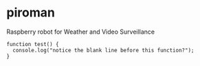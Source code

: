 # piroman
Raspberry robot for Weather and Video Surveillance
```
function test() {
  console.log("notice the blank line before this function?");
}
```
